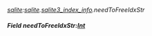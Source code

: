 _[sqlite](../../modules/sqlite/sqlite-module.md):[sqlite](../../modules/sqlite/sqlite-module.md).[sqlite3\_index\_info](../../modules/sqlite/sqlite-sqlite3_index_info.md).needToFreeIdxStr_
##### Field needToFreeIdxStr:[Int](../../modules/wonkey/wonkey-types-int.md)

